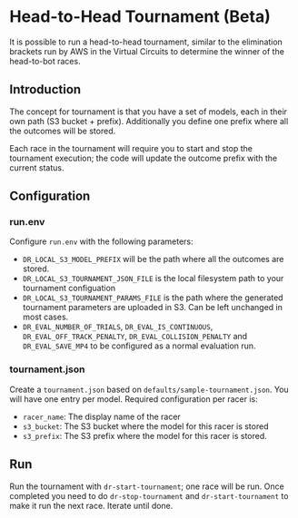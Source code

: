 # Head-to-Head Tournament (Beta)

It is possible to run a head-to-head tournament, similar to the elimination brackets 
run by AWS in the Virtual Circuits to  determine the winner of the head-to-bot races.

## Introduction

The concept for tournament is that you have a set of models, each in their own path 
(S3 bucket + prefix). Additionally you define one prefix where all the outcomes will be stored.

Each race in the tournament will require you to start and stop the tournament execution; the code will update the outcome prefix with the current status.

## Configuration

### run.env

Configure `run.env` with the following parameters:
* `DR_LOCAL_S3_MODEL_PREFIX` will be the path where all the outcomes are stored.
* `DR_LOCAL_S3_TOURNAMENT_JSON_FILE` is the local filesystem path to your tournament configuation
* `DR_LOCAL_S3_TOURNAMENT_PARAMS_FILE` is the path where the generated tournament parameters are uploaded
   in S3. Can be left unchanged in most cases.
* `DR_EVAL_NUMBER_OF_TRIALS`, `DR_EVAL_IS_CONTINUOUS`, `DR_EVAL_OFF_TRACK_PENALTY`,
  `DR_EVAL_COLLISION_PENALTY` and `DR_EVAL_SAVE_MP4` to be configured as a normal evaluation run.


### tournament.json

Create a `tournament.json` based on `defaults/sample-tournament.json`. You will have one entry per model.
Required configuration per racer is:
* `racer_name`: The display name of the racer
* `s3_bucket`: The S3 bucket where the model for this racer is stored
* `s3_prefix`: The S3 prefix where the model for this racer is stored.

## Run

Run the tournament with `dr-start-tournament`; one race will be run. Once completed you need to do `dr-stop-tournament` and `dr-start-tournament` to make it run the next race. Iterate until done.